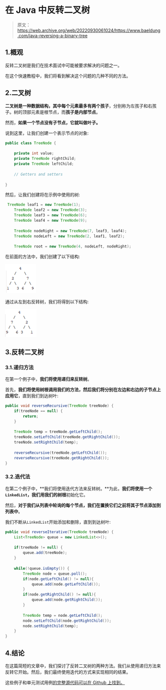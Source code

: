 # 在 Java 中反转二叉树

> 原文：<https://web.archive.org/web/20220930061024/https://www.baeldung.com/java-reversing-a-binary-tree>

## 1.概观

反转二叉树是我们在技术面试中可能被要求解决的问题之一。

在这个快速教程中，我们将看到解决这个问题的几种不同的方法。

## 2.二叉树

**二叉树是一种数据结构，其中每个元素最多有两个孩子**，分别称为左孩子和右孩子。树的顶部元素是根节点，而**孩子是内部节点**。

然而，**如果一个节点没有子节点，它就叫做叶子。**

说到这里，让我们创建一个表示节点的对象:

```java
public class TreeNode {

    private int value;
    private TreeNode rightChild;
    private TreeNode leftChild;

    // Getters and setters

}
```

然后，让我们创建将在示例中使用的树:

```java
 TreeNode leaf1 = new TreeNode(1);
    TreeNode leaf2 = new TreeNode(3);
    TreeNode leaf3 = new TreeNode(6);
    TreeNode leaf4 = new TreeNode(9);

    TreeNode nodeRight = new TreeNode(7, leaf3, leaf4);
    TreeNode nodeLeft = new TreeNode(2, leaf1, leaf2);

    TreeNode root = new TreeNode(4, nodeLeft, nodeRight); 
```

在前面的方法中，我们创建了以下结构:

[![tree](img/6b1883c80866f22692ad26dc44a9492a.png)](/web/20221127014806/https://www.baeldung.com/wp-content/uploads/2019/04/tree.png)

通过从左到右反转树，我们将得到以下结构:

[![tree2](img/ee573f787dd228835378a91df260aa9e.png)](/web/20221127014806/https://www.baeldung.com/wp-content/uploads/2019/04/tree2-1.png)

## 3.反转二叉树

### 3.1.递归方法

在第一个例子中，**我们将使用递归来反转树**。

首先，**我们将使用树根调用我们的方法，然后我们将分别在左边和右边的子节点上应用它**，直到我们到达树叶:

```java
public void reverseRecursive(TreeNode treeNode) {
    if(treeNode == null) {
        return;
    }

    TreeNode temp = treeNode.getLeftChild();
    treeNode.setLeftChild(treeNode.getRightChild());
    treeNode.setRightChild(temp);

    reverseRecursive(treeNode.getLeftChild());
    reverseRecursive(treeNode.getRightChild());
}
```

### 3.2.迭代法

在第二个例子中，**我们将使用迭代方法来反转树。**为此，**我们将使用一个`LinkedList`，我们用我们的树根**初始化它。

然后，**对于我们从列表中轮询的每个节点，我们在置换它们之前将其子节点添加到列表中**。

我们不断从`LinkedList`开始添加和删除，直到到达树叶:

```java
public void reverseIterative(TreeNode treeNode) {
    List<TreeNode> queue = new LinkedList<>();

    if(treeNode != null) {
        queue.add(treeNode);
    }

    while(!queue.isEmpty()) {
        TreeNode node = queue.poll();
        if(node.getLeftChild() != null){
            queue.add(node.getLeftChild());
        }
        if(node.getRightChild() != null){
            queue.add(node.getRightChild());
        }

        TreeNode temp = node.getLeftChild();
        node.setLeftChild(node.getRightChild());
        node.setRightChild(temp);
    }
}
```

## 4.结论

在这篇简短的文章中，我们探讨了反转二叉树的两种方法。我们从使用递归方法来反转它开始。然后，我们最终使用迭代的方式来实现相同的结果。

这些例子和单元测试用例[的完整源代码可以在 Github 上找到。](https://web.archive.org/web/20221127014806/https://github.com/eugenp/tutorials/tree/master/algorithms-modules/algorithms-miscellaneous-5)